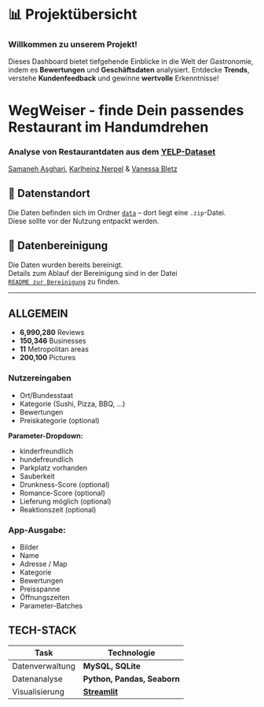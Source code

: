 # 📊 Projektübersicht

### Willkommen zu unserem Projekt!   
Dieses Dashboard bietet tiefgehende Einblicke in die Welt der Gastronomie, indem es **Bewertungen** und **Geschäftsdaten** analysiert. Entdecke **Trends**, verstehe **Kundenfeedback** und gewinne **wertvolle** Erkenntnisse!

# WegWeiser - finde Dein passendes Restaurant im Handumdrehen
### Analyse von Restaurantdaten aus dem [YELP-Dataset](https://business.yelp.com/data/resources/open-dataset/)
[Samaneh Asghari](https://github.com/samaneh-asghari), [Karlheinz Nerpel](https://github.com/User-1175) & [Vanessa Bletz](https://github.com/VanessaJohannsdottir)


## 📁 Datenstandort

Die Daten befinden sich im Ordner [`data`](./data/) – dort liegt eine `.zip`-Datei.  
Diese sollte vor der Nutzung entpackt werden.

## 🧹 Datenbereinigung

Die Daten wurden bereits bereinigt.  
Details zum Ablauf der Bereinigung sind in der Datei  
[`README zur Bereinigung`](./cleaning/README.md) zu finden.

---

## ALLGEMEIN
- **6,990,280** Reviews
- **150,346** Businesses
- **11** Metropolitan areas
- **200,100** Pictures

### Nutzereingaben

- Ort/Bundesstaat
- Kategorie (Sushi, Pizza, BBQ, ...)
- Bewertungen
- Preiskategorie (optional)
  
**Parameter-Dropdown:**
- kinderfreundlich
- hundefreundlich
- Parkplatz vorhanden
- Sauberkeit
- Drunkness-Score (optional)
- Romance-Score (optional)
- Lieferung möglich (optional)
- Reaktionszeit (optional)


### App-Ausgabe:

- Bilder
- Name
- Adresse / Map
- Kategorie
- Bewertungen
- Preisspanne
- Öffnungszeiten
- Parameter-Batches


## TECH-STACK

| Task            | Technologie                                 |
|-----------------|---------------------------------------------|
| Datenverwaltung | **MySQL, SQLite**                           |
| Datenanalyse    | **Python, Pandas, Seaborn**                 |
| Visualisierung  | **[Streamlit](https://docs.streamlit.io/)** |

